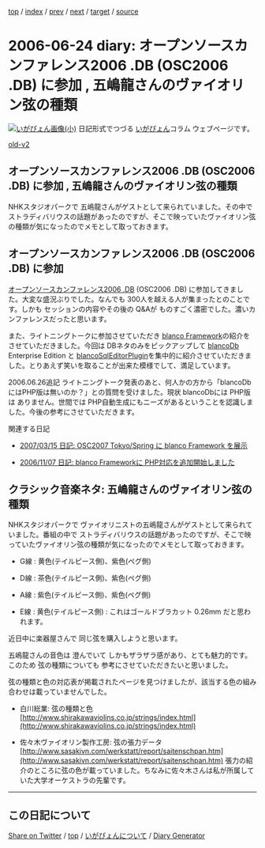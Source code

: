 [top](../index.html) 
 / [index](index.html) 
 / [prev](ig060618.html) 
 / [next](ig060626.html) 
 / [target](https://igapyon.github.io/diary/2006/ig060624.html) 
 / [source](https://github.com/igapyon/diary/blob/gh-pages/2006/ig060624.src.md) 

2006-06-24 diary: オープンソースカンファレンス2006 .DB (OSC2006 .DB) に参加 , 五嶋龍さんのヴァイオリン弦の種類
=====================================================================================================
[![いがぴょん画像(小)](https://igapyon.github.io/diary/images/iga200306s.jpg "いがぴょん")](https://igapyon.github.io/diary/memo/memoigapyon.html) 日記形式でつづる [いがぴょん](https://igapyon.github.io/diary/memo/memoigapyon.html)コラム ウェブページです。

[old-v2](ig060624-orig.html)

## オープンソースカンファレンス2006 .DB (OSC2006 .DB) に参加 , 五嶋龍さんのヴァイオリン弦の種類

NHKスタジオパークで 五嶋龍さんがゲストとして来られていました。その中で ストラディバリウスの話題があったのですが、そこで映っていたヴァイオリン弦の種類が気になったのでメモとして取っておきます。


## オープンソースカンファレンス2006 .DB (OSC2006 .DB) に参加

[オープンソースカンファレンス2006 .DB](http://www.ospn.jp/osc2006.db/) (OSC2006 .DB) に参加してきました。大変な盛況ぶりでした。なんでも 300人を越える人が集まったとのことです。しかも セッションの内容やその後の Q&Aが ものすごく濃密でした。濃いカンファレンスだったと思います。

また、ライトニングトークに参加させていただき [blanco Framework](http://www.igapyon.jp/blanco/blanco.ja.html)の紹介をさせていただきました。今回は
DBネタのみをピックアップして [blancoDb](http://www.igapyon.jp/blanco/blancodb.html) Enterprise Edition と [blancoSqlEditorPlugin](http://www.igapyon.jp/blanco/blancosqleditorplugin.html)を集中的に紹介させていただきました。とりあえず笑いを取ることが出来た模様でして、満足しています。

2006.06.26追記 ライトニングトーク発表のあと、何人かの方から「blancoDbにはPHP版は無いのか？」との質問を受けました。現状 blancoDbには PHP版は ありません。世間では PHP自動生成にもニーズがあるということを認識しました。今後の参考にさせていただきます。

関連する日記

* [2007/03/15 日記: OSC2007 Tokyo/Spring に blanco Framework を展示](../2007/ig070315.html)
  
* [2006/11/07 日記: blanco Frameworkに PHP対応を追加開始しました](ig061107.html)

## クラシック音楽ネタ: 五嶋龍さんのヴァイオリン弦の種類

NHKスタジオパークで ヴァイオリニストの五嶋龍さんがゲストとして来られていました。番組の中で ストラディバリウスの話題があったのですが、そこで映っていたヴァイオリン弦の種類が気になったのでメモとして取っておきます。

* G線 : 黄色(テイルピース側)、紫色(ペグ側)
  
* D線 : 茶色(テイルピース側)、紫色(ペグ側)
  
* A線 : 紫色(テイルピース側)、紫色(ペグ側)
  
* E線 : 黄色(テイルピース側) : これはゴールドブラカット 0.26mm だと思われます。

近日中に楽器屋さんで 同じ弦を購入しようと思います。

五嶋龍さんの音色は 澄んでいて しかもザラザラ感があり、とても魅力的です。このため 弦の種類についても 参考にさせていただきたいと思いました。

弦の種類と色の対応表が掲載されたページを見つけましたが、該当する色の組み合わせは載っていませんでした。

* 白川総業: 弦の種類と色
  [http://www.shirakawaviolins.co.jp/strings/index.html](http://www.shirakawaviolins.co.jp/strings/index.html)
  
* 佐々木ヴァイオリン製作工房: 弦の張力データ
  [http://www.sasakivn.com/werkstatt/report/saitenschpan.htm](http://www.sasakivn.com/werkstatt/report/saitenschpan.htm)
  張力の紹介のところに弦の色が載っていました。ちなみに佐々木さんは私が所属していた大学オーケストラの先輩です。


----------------------------------------------------------------------------------------------------

## この日記について

[Share on Twitter](https://twitter.com/intent/tweet?hashtags=igapyon%2Cdiary%2C%E3%81%84%E3%81%8C%E3%81%B4%E3%82%87%E3%82%93&text=%E3%82%AA%E3%83%BC%E3%83%97%E3%83%B3%E3%82%BD%E3%83%BC%E3%82%B9%E3%82%AB%E3%83%B3%E3%83%95%E3%82%A1%E3%83%AC%E3%83%B3%E3%82%B92006+.DB+%28OSC2006+.DB%29+%E3%81%AB%E5%8F%82%E5%8A%A0+%2C+%E4%BA%94%E5%B6%8B%E9%BE%8D%E3%81%95%E3%82%93%E3%81%AE%E3%83%B4%E3%82%A1%E3%82%A4%E3%82%AA%E3%83%AA%E3%83%B3%E5%BC%A6%E3%81%AE%E7%A8%AE%E9%A1%9E&url=https%3A%2F%2Figapyon.github.io%2Fdiary%2F2006%2Fig060624.html) / [top](../index.html) / [いがぴょんについて](https://igapyon.github.io/diary/memo/memoigapyon.html) / [Diary Generator](https://github.com/igapyon/igapyonv3)
